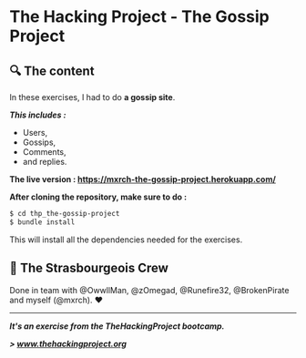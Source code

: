 # The Hacking Project - The Gossip Project


## :mag: The content
In these exercises, I had to do **a gossip site**.

***This includes :***
* Users,
* Gossips,
* Comments,
* and replies.


**The live version : https://mxrch-the-gossip-project.herokuapp.com/**

**After cloning the repository, make sure to do :**
```sh
$ cd thp_the-gossip-project
$ bundle install
```

This will install all the dependencies needed for the exercises.

## :european_post_office: The Strasbourgeois Crew
Done in team with @OwwllMan, @zOmegad, @Runefire32, @BrokenPirate and myself (@mxrch). :heart:

<hr>

***It's an exercise from the TheHackingProject bootcamp.***

***> www.thehackingproject.org***
